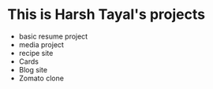 # This is Harsh Tayal's projects
- basic resume project
- media project
- recipe site
- Cards 
- Blog site
- Zomato clone